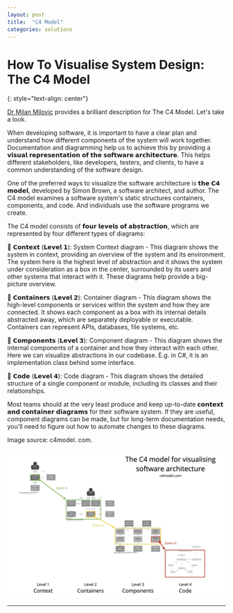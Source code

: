 ```yaml
---
layout: post
title:  "C4 Model"
categories: solutions
---
```


# How To Visualise System Design: The C4 Model
{: style="text-align: center"}

[Dr Milan Milovic](https://www.linkedin.com/in/milanmilanovic/) provides a brilliant description for The C4 Model. Let's take a look.

When developing software, it is important to have a clear plan and understand how different components of the system will work together. Documentation and diagramming help us to achieve this by providing a 𝘃𝗶𝘀𝘂𝗮𝗹 𝗿𝗲𝗽𝗿𝗲𝘀𝗲𝗻𝘁𝗮𝘁𝗶𝗼𝗻 𝗼𝗳 𝘁𝗵𝗲 𝘀𝗼𝗳𝘁𝘄𝗮𝗿𝗲 𝗮𝗿𝗰𝗵𝗶𝘁𝗲𝗰𝘁𝘂𝗿𝗲. This helps different stakeholders, like developers, testers, and clients, to have a common understanding of the software design.

One of the preferred ways to visualize the software architecture is 𝘁𝗵𝗲 𝗖𝟰 𝗺𝗼𝗱𝗲𝗹, developed by Simon Brown, a software architect, and author. The C4 model examines a software system's static structures containers, components, and code. And individuals use the software programs we create.

The C4 model consists of 𝗳𝗼𝘂𝗿 𝗹𝗲𝘃𝗲𝗹𝘀 𝗼𝗳 𝗮𝗯𝘀𝘁𝗿𝗮𝗰𝘁𝗶𝗼𝗻, which are represented by four different types of diagrams:

🔹 𝗖𝗼𝗻𝘁𝗲𝘅𝘁 (𝗟𝗲𝘃𝗲𝗹 𝟭): System Context diagram - This diagram shows the system in context, providing an overview of the system and its environment. The system here is the highest level of abstraction and it shows the system under consideration as a box in the center, surrounded by its users and other systems that interact with it. These diagrams help provide a big-picture overview.

🔹 𝗖𝗼𝗻𝘁𝗮𝗶𝗻𝗲𝗿𝘀 (𝗟𝗲𝘃𝗲𝗹 𝟮): Container diagram - This diagram shows the high-level components or services within the system and how they are connected. It shows each component as a box with its internal details abstracted away, which are separately deployable or executable. Containers can represent APIs, databases, file systems, etc.

🔹 𝗖𝗼𝗺𝗽𝗼𝗻𝗲𝗻𝘁𝘀 (𝗟𝗲𝘃𝗲𝗹 𝟯): Component diagram - This diagram shows the internal components of a container and how they interact with each other. Here we can visualize abstractions in our codebase. E.g. in C#, it is an implementation class behind some interface.

🔹 𝗖𝗼𝗱𝗲 (𝗟𝗲𝘃𝗲𝗹 𝟰): Code diagram - This diagram shows the detailed structure of a single component or module, including its classes and their relationships.

Most teams should at the very least produce and keep up-to-date 𝗰𝗼𝗻𝘁𝗲𝘅𝘁 𝗮𝗻𝗱 𝗰𝗼𝗻𝘁𝗮𝗶𝗻𝗲𝗿 𝗱𝗶𝗮𝗴𝗿𝗮𝗺𝘀 for their software system. If they are useful, component diagrams can be made, but for long-term documentation needs, you'll need to figure out how to automate changes to these diagrams.

Image source: c4model. com.

![](/assets/c4model.jpg)

---
